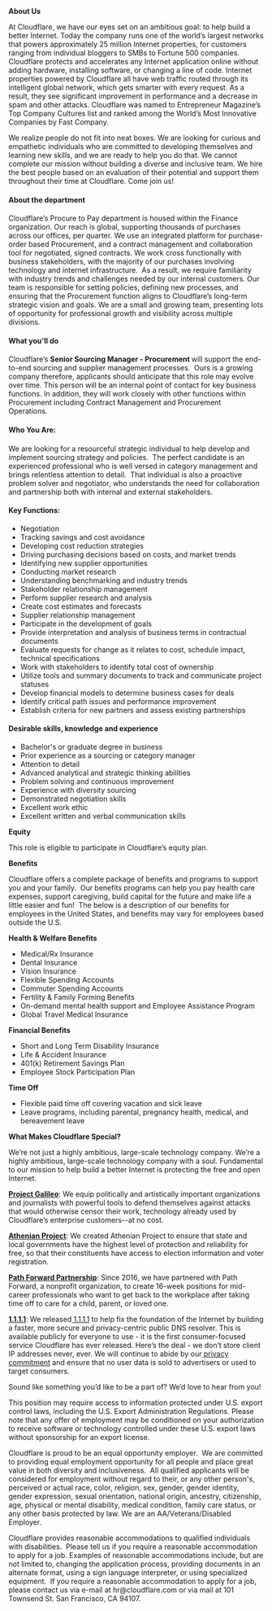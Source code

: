 <div class="content-intro">
	<div><strong>About Us</strong></div>
	<div>
		<p><span style="font-weight: 400;">At Cloudflare, we have our eyes set on an ambitious goal: to help build a better Internet. Today the company runs one of the world’s largest networks that powers approximately 25 million Internet properties, for customers ranging from individual bloggers to SMBs to Fortune 500 companies. Cloudflare protects and accelerates any Internet application online without adding hardware, installing software, or changing a line of code. Internet properties powered by Cloudflare all have web traffic routed through its intelligent global network, which gets smarter with every request. As a result, they see significant improvement in performance and a decrease in spam and other attacks. Cloudflare was named to Entrepreneur Magazine’s Top Company Cultures list and ranked among the World’s Most Innovative Companies by Fast Company.</span><span style="font-weight: 400;">&nbsp;</span></p>
		<p><span style="font-weight: 400;">We realize people do not fit into neat boxes. We are looking for curious and empathetic individuals who are committed to developing themselves and learning new skills, and we are ready to help you do that. We cannot complete our mission without building a diverse and inclusive team. We hire the best people based on an evaluation of their potential and support them throughout their time at Cloudflare. Come join us!&nbsp;</span></p>
	</div>
</div>
<h4><strong>About the department</strong></h4>
<h4><span style="font-weight: 400;">Cloudflare’s Procure to Pay department is housed within the Finance organization. Our reach is global, supporting thousands of purchases across our offices, per quarter. We use an integrated platform for purchase-order based Procurement, and a contract management and collaboration tool for negotiated, signed contracts. We work cross functionally with business stakeholders, with the majority of our purchases involving technology and internet infrastructure.&nbsp; As a result, we require familiarity with industry trends and challenges needed by our internal customers. Our team is responsible for setting policies, defining new processes, and ensuring that the Procurement function aligns to Cloudflare’s long-term strategic vision and goals. We are a small and growing team, presenting lots of opportunity for professional growth and visibility across multiple divisions.</span></h4>
<h4><strong>What you'll do</strong></h4>
<h4><span style="font-weight: 400;">Cloudflare’s </span><strong>Senior Sourcing Manager - Procurement </strong><span style="font-weight: 400;">will support the end-to-end sourcing and supplier management processes.&nbsp; Ours is a growing company therefore, applicants should anticipate that this role may evolve over time. This person will be an internal point of contact for key business functions. In addition, they will work closely with other functions within Procurement including Contract Management and Procurement Operations.&nbsp;&nbsp;</span></h4>
<h4><strong>Who You Are:</strong></h4>
<h4><span style="font-weight: 400;">We are looking for a resourceful strategic individual to help develop and implement sourcing strategy and policies.&nbsp; The perfect candidate is an experienced professional who is well versed in category management and brings relentless attention to detail.&nbsp; That individual is also a proactive problem solver and negotiator, who understands the need for collaboration and partnership both with internal and external stakeholders.</span></h4>
<h4><strong>Key Functions:</strong></h4>
<ul>
	<li><span style="font-weight: 400;">Negotiation</span></li>
	<li><span style="font-weight: 400;">Tracking savings and cost avoidance</span></li>
	<li>Developing cost reduction strategies</li>
	<li>Driving purchasing decisions based on costs, and market trends</li>
	<li>Identifying new supplier opportunities</li>
	<li>Conducting market research</li>
	<li>Understanding benchmarking and industry trends</li>
	<li>Stakeholder relationship management</li>
	<li>Perform supplier research and analysis</li>
	<li>Create cost estimates and forecasts</li>
	<li>Supplier relationship management</li>
	<li>Participate in the development of goals</li>
	<li>Provide interpretation and analysis of business terms in contractual documents</li>
	<li>Evaluate requests for change as it relates to cost, schedule impact, technical specifications</li>
	<li>Work with stakeholders to identify total cost of ownership</li>
	<li>Utilize tools and summary documents to track and communicate project statuses</li>
	<li>Develop financial models to determine business cases for deals</li>
	<li>Identify critical path issues and performance improvement</li>
	<li>Establish criteria for new partners and assess existing partnerships</li>
</ul>
<h4><strong>Desirable skills, knowledge and experience</strong></h4>
<ul>
	<li><span style="font-weight: 400;">Bachelor's or graduate degree in business</span></li>
	<li><span style="font-weight: 400;">Prior experience as a sourcing or category manager</span></li>
	<li><span style="font-weight: 400;">Attention to detail</span></li>
	<li><span style="font-weight: 400;">Advanced analytical and strategic thinking abilities</span></li>
	<li><span style="font-weight: 400;">Problem solving and continuous improvement</span></li>
	<li><span style="font-weight: 400;">Experience with diversity sourcing</span></li>
	<li><span style="font-weight: 400;">Demonstrated negotiation skills</span></li>
	<li><span style="font-weight: 400;">Excellent work ethic</span></li>
	<li><span style="font-weight: 400;">Excellent written and verbal communication skills</span></li>
</ul>
<p><strong>Equity</strong></p>
<p><span style="font-weight: 400;">This role is eligible to participate in Cloudflare’s equity plan.</span></p>
<p><strong>Benefits</strong></p>
<p><span style="font-weight: 400;">Cloudflare offers a complete package of benefits and programs to support you and your family.&nbsp; Our benefits programs can help you pay health care expenses, support caregiving, build capital for the future and make life a little easier and fun!&nbsp; The below is a description of our benefits for employees in the United States, and benefits may vary for employees based outside the U.S.</span></p>
<p><strong>Health &amp; Welfare Benefits</strong></p>
<ul>
	<li style="font-weight: 400;"><span style="font-weight: 400;">Medical/Rx Insurance</span></li>
	<li style="font-weight: 400;"><span style="font-weight: 400;">Dental Insurance</span></li>
	<li style="font-weight: 400;"><span style="font-weight: 400;">Vision Insurance</span></li>
	<li style="font-weight: 400;"><span style="font-weight: 400;">Flexible Spending Accounts</span></li>
	<li style="font-weight: 400;"><span style="font-weight: 400;">Commuter Spending Accounts</span></li>
	<li style="font-weight: 400;"><span style="font-weight: 400;">Fertility &amp; Family Forming Benefits</span></li>
	<li style="font-weight: 400;"><span style="font-weight: 400;">On-demand mental health support and Employee Assistance Program</span></li>
	<li style="font-weight: 400;"><span style="font-weight: 400;">Global Travel Medical Insurance</span></li>
</ul>
<p><strong>Financial Benefits</strong></p>
<ul>
	<li style="font-weight: 400;"><span style="font-weight: 400;">Short and Long Term Disability Insurance</span></li>
	<li style="font-weight: 400;"><span style="font-weight: 400;">Life &amp; Accident Insurance</span></li>
	<li style="font-weight: 400;"><span style="font-weight: 400;">401(k) Retirement Savings Plan</span></li>
	<li style="font-weight: 400;"><span style="font-weight: 400;">Employee Stock Participation Plan</span></li>
</ul>
<p><strong>Time Off</strong></p>
<ul>
	<li style="font-weight: 400;"><span style="font-weight: 400;">Flexible paid time off covering vacation and sick leave</span></li>
	<li style="font-weight: 400;"><span style="font-weight: 400;">Leave programs, including parental, pregnancy health, medical, and bereavement leave</span></li>
</ul>
<div class="content-conclusion">
	<p><strong>What Makes Cloudflare Special?</strong></p>
	<p><span style="font-weight: 400;">We’re not just a highly ambitious, large-scale technology company. We’re a highly ambitious, large-scale technology company with a soul. Fundamental to our mission to help build a better Internet is protecting the free and open Internet.</span></p>
	<p><a href="https://blog.cloudflare.com/protecting-free-expression-online/"><strong>Project Galileo</strong></a><span style="font-weight: 400;">: We equip politically and artistically important organizations and journalists with powerful tools to defend themselves against attacks that would otherwise censor their work, technology already used by Cloudflare’s enterprise customers--at no cost.</span></p>
	<p><strong><a href="https://www.cloudflare.com/athenian/">Athenian Project</a></strong><span style="font-weight: 400;">: We created Athenian Project to ensure that state and local governments have the highest level of protection and reliability for free, so that their constituents have access to election information and voter registration.</span></p>
	<p><a href="https://blog.cloudflare.com/tag/path-forward/"><strong>Path Forward Partnership</strong></a><span style="font-weight: 400;">: Since 2016, we have partnered with Path Forward, a nonprofit organization, to create 16-week positions for mid-career professionals who want to get back to the workplace after taking time off to care for a child, parent, or loved one.</span></p>
	<p><a href="https://1.1.1.1/"><strong>1.1.1.1</strong></a><span style="font-weight: 400;">: We released</span><a href="https://1.1.1.1/"> <span style="font-weight: 400;">1.1.1.1</span></a><span style="font-weight: 400;"> to help fix the foundation of the Internet by building a faster, more secure and privacy-centric public DNS resolver. This is available publicly for everyone to use - it is the first consumer-focused service Cloudflare has ever released. Here’s the deal - we don’t store client IP addresses never, ever. We will continue to abide by our</span><a href="https://developers.cloudflare.com/1.1.1.1/privacy/public-dns-resolver"> privacy commitment</a><span style="font-weight: 400;"> and ensure that no user data is sold to advertisers or used to target consumers.</span></p>
	<p><span style="font-weight: 400;">Sound like something you’d like to be a part of? We’d love to hear from you!</span></p>
	<p><span style="font-weight: 400;">This position may require access to information protected under U.S. export control laws, including the U.S. Export Administration Regulations. Please note that any offer of employment may be conditioned on your authorization to receive software or technology controlled under these U.S. export laws without sponsorship for an export license.</span></p>
	<p><span style="font-weight: 400;">Cloudflare is proud to be an equal opportunity employer. &nbsp;We are committed to providing equal employment opportunity for all people and place great value in both diversity and inclusiveness. &nbsp;All qualified applicants will be considered for employment without regard to their, or any other person's, perceived or actual</span> <span style="font-weight: 400;">race, color, religion, sex, gender, gender identity, gender expression, sexual orientation, national origin, ancestry, citizenship, age, physical or mental disability, medical condition, family care status, or any other basis protected by law. </span><span style="font-weight: 400;">We are an AA/Veterans/Disabled Employer.</span></p>
	<p><span style="font-weight: 400;">Cloudflare provides reasonable accommodations to qualified individuals with disabilities. &nbsp;Please tell us if you require a reasonable accommodation to apply for a job. Examples of reasonable accommodations include, but are not limited to, changing the application process, providing documents in an alternate format, using a sign language interpreter, or using specialized equipment. &nbsp;If you require a reasonable accommodation to apply for a job, please contact us via e-mail at </span><span style="font-weight: 400;">hr@cloudflare.com</span><span style="font-weight: 400;"> or via mail at 101 Townsend St. San Francisco, CA 94107.</span></p>
</div>